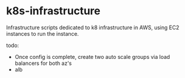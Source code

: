 # k8s-infrastructure
Infrastructure scripts dedicated to k8 infrastructure in AWS, using EC2 instances to run the instance. 

todo:

- Once config is complete, create two auto scale groups via load balancers for both az's
- alb